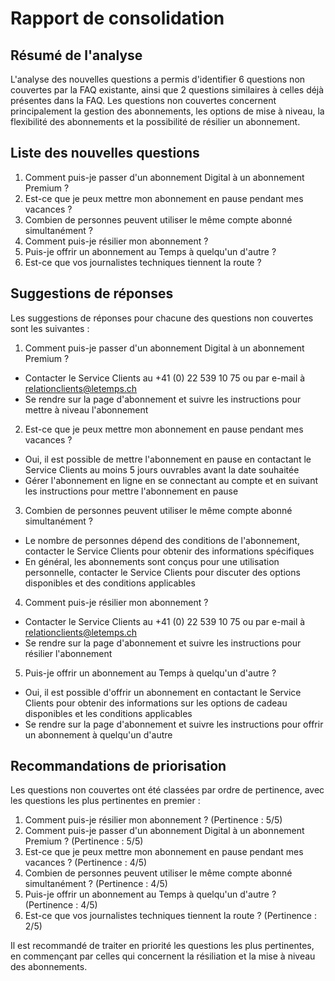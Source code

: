 # Rapport de consolidation

## Résumé de l'analyse

L'analyse des nouvelles questions a permis d'identifier 6 questions non couvertes par la FAQ existante, ainsi que 2 questions similaires à celles déjà présentes dans la FAQ. Les questions non couvertes concernent principalement la gestion des abonnements, les options de mise à niveau, la flexibilité des abonnements et la possibilité de résilier un abonnement.

## Liste des nouvelles questions

1. Comment puis-je passer d'un abonnement Digital à un abonnement Premium ?
2. Est-ce que je peux mettre mon abonnement en pause pendant mes vacances ?
3. Combien de personnes peuvent utiliser le même compte abonné simultanément ?
4. Comment puis-je résilier mon abonnement ?
5. Puis-je offrir un abonnement au Temps à quelqu'un d'autre ?
6. Est-ce que vos journalistes techniques tiennent la route ?

## Suggestions de réponses

Les suggestions de réponses pour chacune des questions non couvertes sont les suivantes :

1. Comment puis-je passer d'un abonnement Digital à un abonnement Premium ?
 * Contacter le Service Clients au +41 (0) 22 539 10 75 ou par e-mail à relationclients@letemps.ch
 * Se rendre sur la page d'abonnement et suivre les instructions pour mettre à niveau l'abonnement
2. Est-ce que je peux mettre mon abonnement en pause pendant mes vacances ?
 * Oui, il est possible de mettre l'abonnement en pause en contactant le Service Clients au moins 5 jours ouvrables avant la date souhaitée
 * Gérer l'abonnement en ligne en se connectant au compte et en suivant les instructions pour mettre l'abonnement en pause
3. Combien de personnes peuvent utiliser le même compte abonné simultanément ?
 * Le nombre de personnes dépend des conditions de l'abonnement, contacter le Service Clients pour obtenir des informations spécifiques
 * En général, les abonnements sont conçus pour une utilisation personnelle, contacter le Service Clients pour discuter des options disponibles et des conditions applicables
4. Comment puis-je résilier mon abonnement ?
 * Contacter le Service Clients au +41 (0) 22 539 10 75 ou par e-mail à relationclients@letemps.ch
 * Se rendre sur la page d'abonnement et suivre les instructions pour résilier l'abonnement
5. Puis-je offrir un abonnement au Temps à quelqu'un d'autre ?
 * Oui, il est possible d'offrir un abonnement en contactant le Service Clients pour obtenir des informations sur les options de cadeau disponibles et les conditions applicables
 * Se rendre sur la page d'abonnement et suivre les instructions pour offrir un abonnement à quelqu'un d'autre

## Recommandations de priorisation

Les questions non couvertes ont été classées par ordre de pertinence, avec les questions les plus pertinentes en premier :

1. Comment puis-je résilier mon abonnement ? (Pertinence : 5/5)
2. Comment puis-je passer d'un abonnement Digital à un abonnement Premium ? (Pertinence : 5/5)
3. Est-ce que je peux mettre mon abonnement en pause pendant mes vacances ? (Pertinence : 4/5)
4. Combien de personnes peuvent utiliser le même compte abonné simultanément ? (Pertinence : 4/5)
5. Puis-je offrir un abonnement au Temps à quelqu'un d'autre ? (Pertinence : 4/5)
6. Est-ce que vos journalistes techniques tiennent la route ? (Pertinence : 2/5)

Il est recommandé de traiter en priorité les questions les plus pertinentes, en commençant par celles qui concernent la résiliation et la mise à niveau des abonnements.